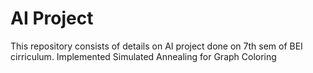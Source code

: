# AI Project

This repository consists of details on AI project done on 7th sem of BEI cirriculum.
Implemented Simulated Annealing for Graph Coloring
